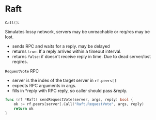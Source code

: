 # Raft

`Call()`:

Simulates lossy network, servers may be unreachable or req/res may be lost.

- sends RPC and waits for a reply. may be delayed
- returns `true`: If a reply arrives within a timeout interval.
- returns `false`: if doesn't receive reply in time. Due to dead server/lost req/res.

`RequestVote` RPC

- server is the index of the target server in `rf.peers[]`
- expects RPC arguments in args.
- fills in \*reply with RPC reply, so caller should pass &reply.

```go
func (rf *Raft) sendRequestVote(server, args, reply) bool {
    ok := rf.peers[server].Call("Raft.RequestVote", args, reply)
    return ok
}
```
